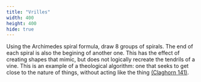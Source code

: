 ```yaml
---
title: "Vrilles"
width: 400
height: 400
hide: true
---
```


Using the Archimedes spiral formula, draw 8 groups of spirals. The end of each spiral is also the begining of another one. This has the effect of creating shapes that mimic, but does not logically recreate the tendrils of a vine. This is an example of a theological algorithm: one that seeks to get close to the nature of things, without acting like the thing [(Claghorn 141)](https://www.repo.uni-hannover.de/handle/123456789/3768).
